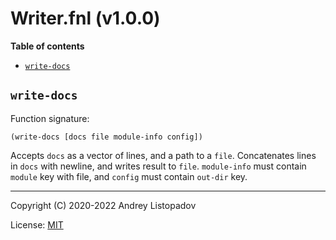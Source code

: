 # Writer.fnl (v1.0.0)

**Table of contents**

- [`write-docs`](#write-docs)

## `write-docs`
Function signature:

```
(write-docs [docs file module-info config])
```

Accepts `docs` as a vector of lines, and a path to a `file`.
Concatenates lines in `docs` with newline, and writes result to
`file`.  `module-info` must contain `module` key with file, and
`config` must contain `out-dir` key.


---

Copyright (C) 2020-2022 Andrey Listopadov

License: [MIT](https://gitlab.com/andreyorst/fenneldoc/-/raw/master/LICENSE)


<!-- Generated with Fenneldoc v1.0.0
     https://gitlab.com/andreyorst/fenneldoc -->
